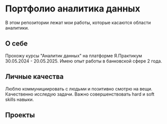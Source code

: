 # Портфолио аналитика данных
В этом репозитории лежат мои работы, которые касаются области аналитики.
## О себе
Прохожу курсы "Аналитик данных" на платформе Я.Практикум 30.05.2024 - 20.05.2025.
Имею опыт работы в банковской сфере 2 года. 
## Личные качества
Люблю коммунициировать с людьми и позитивно смотрю на вещи.  
Качественно исследую задачи.
Важно совершенствовать hard и soft skills навыки. 
## Проекты 
